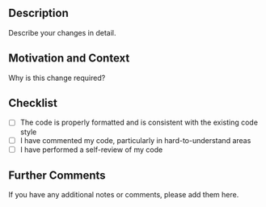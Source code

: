 <!--- Provide a general summary of this PR in the Title above -->

## Description
Describe your changes in detail.
<!-- Include any relevant screenshots or code snippets that help visualize the changes made -->

## Motivation and Context
Why is this change required?

## Checklist
<!--- Go over all the following points, and put an `x` in all the boxes that apply. -->
- [ ] The code is properly formatted and is consistent with the existing code style
- [ ] I have commented my code, particularly in hard-to-understand areas
- [ ] I have performed a self-review of my code

## Further Comments
If you have any additional notes or comments, please add them here.
